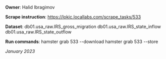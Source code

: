 **Owner**: Halid Ibragimov
 
**Scrape instruction**: https://lokic.locallabs.com/scrape_tasks/533

**Dataset**: 
db01.usa_raw.IRS_gross_migration
db01.usa_raw.IRS_state_inflow
db01.usa_raw.IRS_state_outflow

**Run commands**: 
hamster grab 533 --download
hamster grab 533 --store

_January 2023_